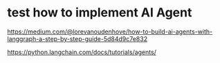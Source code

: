 # test how to implement AI Agent
https://medium.com/@lorevanoudenhove/how-to-build-ai-agents-with-langgraph-a-step-by-step-guide-5d84d9c7e832

https://python.langchain.com/docs/tutorials/agents/
